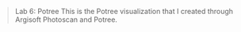 > Lab 6: Potree
This is the Potree visualization that I created through Argisoft Photoscan and Potree. 
